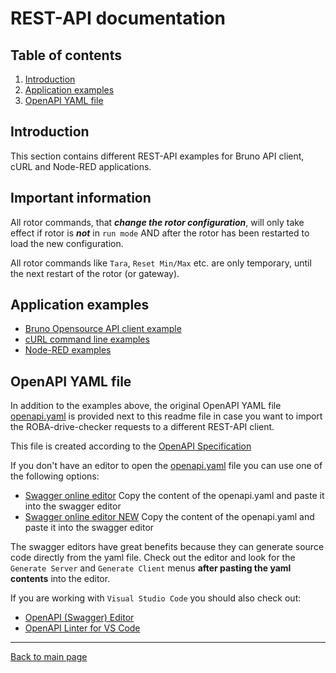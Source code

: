 # REST-API documentation

## Table of contents

1. [Introduction](#introduction)
1. [Application examples](#application-examples)
1. [OpenAPI YAML file](#openapi-yaml-file)

## Introduction

This section contains different REST-API examples for Bruno API client, cURL and Node-RED applications.

## Important information

All rotor commands, that ***change the rotor configuration***, will only take effect if rotor is ***not*** in `run mode` AND after the rotor has been restarted to load the new configuration.

All rotor commands like `Tara`, `Reset Min/Max` etc. are only temporary, until the next restart of the rotor (or gateway).

## Application examples

- [Bruno Opensource API client example](Bruno/README.md)
- [cURL command line examples](cURL/README.md)
- [Node-RED examples](Node-RED/README.md)

## OpenAPI YAML file

In addition to the examples above, the original OpenAPI YAML file [openapi.yaml](openapi.yaml) is provided next to this readme file in case you want to import the ROBA-drive-checker requests to a different REST-API client.

This file is created according to the [OpenAPI Specification](https://github.com/OAI/OpenAPI-Specification)

If you don't have an editor to open the [openapi.yaml](openapi.yaml) file you can use one of the following options:

- [Swagger online editor](https://editor.swagger.io/) Copy the content of the openapi.yaml and paste it into the swagger editor
- [Swagger online editor NEW](https://editor-next.swagger.io/) Copy the content of the openapi.yaml and paste it into the swagger editor

The swagger editors have great benefits because they can generate source code directly from the yaml file. Check out the editor and look for the `Generate Server` and `Generate Client` menus **after pasting the yaml contents** into the editor.

If you are working with `Visual Studio Code` you should also check out:

- [OpenAPI (Swagger) Editor](https://github.com/42Crunch/vscode-openapi)
- [OpenAPI Linter for VS Code](https://github.com/ringcentral/vscode-openapi-linter)

---

[Back to main page](../README.md)
